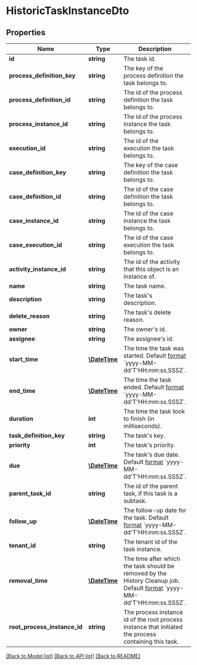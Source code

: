 # HistoricTaskInstanceDto

## Properties
Name | Type | Description | Notes
------------ | ------------- | ------------- | -------------
**id** | **string** | The task id. | [optional] 
**process_definition_key** | **string** | The key of the process definition the task belongs to. | [optional] 
**process_definition_id** | **string** | The id of the process definition the task belongs to. | [optional] 
**process_instance_id** | **string** | The id of the process instance the task belongs to. | [optional] 
**execution_id** | **string** | The id of the execution the task belongs to. | [optional] 
**case_definition_key** | **string** | The key of the case definition the task belongs to. | [optional] 
**case_definition_id** | **string** | The id of the case definition the task belongs to. | [optional] 
**case_instance_id** | **string** | The id of the case instance the task belongs to. | [optional] 
**case_execution_id** | **string** | The id of the case execution the task belongs to. | [optional] 
**activity_instance_id** | **string** | The id of the activity that this object is an instance of. | [optional] 
**name** | **string** | The task name. | [optional] 
**description** | **string** | The task&#x27;s description. | [optional] 
**delete_reason** | **string** | The task&#x27;s delete reason. | [optional] 
**owner** | **string** | The owner&#x27;s id. | [optional] 
**assignee** | **string** | The assignee&#x27;s id. | [optional] 
**start_time** | [**\DateTime**](\DateTime.md) | The time the task was started. Default [format](https://docs.camunda.org/manual/7.21/reference/rest/overview/date-format/) &#x60;yyyy-MM-dd&#x27;T&#x27;HH:mm:ss.SSSZ&#x60;. | [optional] 
**end_time** | [**\DateTime**](\DateTime.md) | The time the task ended. Default [format](https://docs.camunda.org/manual/7.21/reference/rest/overview/date-format/) &#x60;yyyy-MM-dd&#x27;T&#x27;HH:mm:ss.SSSZ&#x60;. | [optional] 
**duration** | **int** | The time the task took to finish (in milliseconds). | [optional] 
**task_definition_key** | **string** | The task&#x27;s key. | [optional] 
**priority** | **int** | The task&#x27;s priority. | [optional] 
**due** | [**\DateTime**](\DateTime.md) | The task&#x27;s due date. Default [format](https://docs.camunda.org/manual/7.21/reference/rest/overview/date-format/) &#x60;yyyy-MM-dd&#x27;T&#x27;HH:mm:ss.SSSZ&#x60;. | [optional] 
**parent_task_id** | **string** | The id of the parent task, if this task is a subtask. | [optional] 
**follow_up** | [**\DateTime**](\DateTime.md) | The follow-up date for the task. Default [format](https://docs.camunda.org/manual/7.21/reference/rest/overview/date-format/) &#x60;yyyy-MM-dd&#x27;T&#x27;HH:mm:ss.SSSZ&#x60;. | [optional] 
**tenant_id** | **string** | The tenant id of the task instance. | [optional] 
**removal_time** | [**\DateTime**](\DateTime.md) | The time after which the task should be removed by the History Cleanup job. Default [format](https://docs.camunda.org/manual/7.21/reference/rest/overview/date-format/) &#x60;yyyy-MM-dd&#x27;T&#x27;HH:mm:ss.SSSZ&#x60;. | [optional] 
**root_process_instance_id** | **string** | The process instance id of the root process instance that initiated the process containing this task. | [optional] 

[[Back to Model list]](../../README.md#documentation-for-models) [[Back to API list]](../../README.md#documentation-for-api-endpoints) [[Back to README]](../../README.md)

